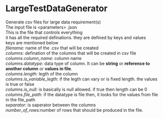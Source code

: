 # LargeTestDataGenerator
Generate csv files for large data requirement(s)
<br>The input file is \<parameters\> .json
<br>This is the file that controls everything
<br>it has all the required definations. they are defined by keys and values 
<br>keys are mentioned below
<br> <i>filename: </i>name of the .csv that will be created 
<br> <i>columns: </i>defination of the columns that will be created in csv file
<br> <i>columns.column_name: </i>column name
<br> <i>columns.datatype: </i>data type of column. It can be <b>string</b> or <b>reference to another column</b> or <b>values in file</b>.
<br> <i>columns.length: </i>legth of the column
<br> <i>columns.is_variable_legth: </i>if the legth can vary or is fixed length. the values is true or false
<br> <i>columns.is_null: </i>is basically is null allowed. if true then length can be 0
<br> <i>columns.file_path: </i>if the datatype is file then, it looks for the values from file in the file_path
<br> <i>separator: </i>is saperator between the columns
<br> <i>number_of_rows:</i>number of rows that should be produced in the file. 
